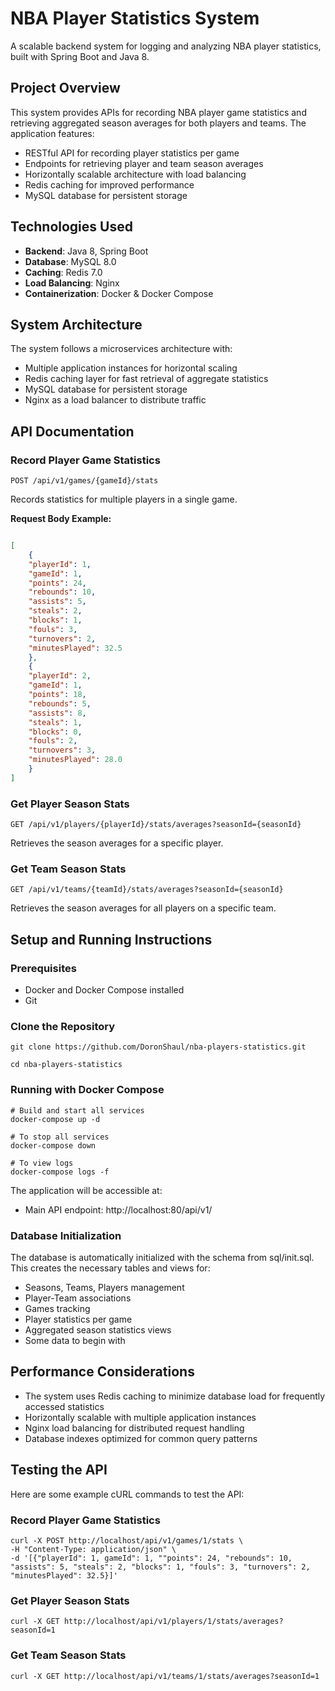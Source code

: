 # NBA Player Statistics System

A scalable backend system for logging and analyzing NBA player statistics, built with Spring Boot and Java 8.

## Project Overview

This system provides APIs for recording NBA player game statistics and retrieving aggregated season averages for both players and teams. The application features:

- RESTful API for recording player statistics per game
- Endpoints for retrieving player and team season averages
- Horizontally scalable architecture with load balancing
- Redis caching for improved performance
- MySQL database for persistent storage

## Technologies Used

- **Backend**: Java 8, Spring Boot
- **Database**: MySQL 8.0
- **Caching**: Redis 7.0
- **Load Balancing**: Nginx
- **Containerization**: Docker & Docker Compose

## System Architecture

The system follows a microservices architecture with:
- Multiple application instances for horizontal scaling
- Redis caching layer for fast retrieval of aggregate statistics
- MySQL database for persistent storage
- Nginx as a load balancer to distribute traffic

## API Documentation

### Record Player Game Statistics

```POST /api/v1/games/{gameId}/stats```

Records statistics for multiple players in a single game.

**Request Body Example:**
```json

[
    {
    "playerId": 1,
    "gameId": 1,
    "points": 24,
    "rebounds": 10,
    "assists": 5,
    "steals": 2,
    "blocks": 1,
    "fouls": 3,
    "turnovers": 2,
    "minutesPlayed": 32.5
    },
    {
    "playerId": 2,
    "gameId": 1,
    "points": 18,
    "rebounds": 5,
    "assists": 8,
    "steals": 1,
    "blocks": 0,
    "fouls": 2,
    "turnovers": 3,
    "minutesPlayed": 28.0
    }
]
```

### Get Player Season Stats

```GET /api/v1/players/{playerId}/stats/averages?seasonId={seasonId}```

Retrieves the season averages for a specific player.

### Get Team Season Stats

```GET /api/v1/teams/{teamId}/stats/averages?seasonId={seasonId}```

Retrieves the season averages for all players on a specific team.

## Setup and Running Instructions

### Prerequisites
- Docker and Docker Compose installed
- Git

### Clone the Repository

```shell
git clone https://github.com/DoronShaul/nba-players-statistics.git
```
```shell
cd nba-players-statistics
```

### Running with Docker Compose
```shell
# Build and start all services
docker-compose up -d

# To stop all services
docker-compose down

# To view logs
docker-compose logs -f
```

The application will be accessible at:
- Main API endpoint: http://localhost:80/api/v1/

### Database Initialization
The database is automatically initialized with the schema from sql/init.sql. This creates the necessary tables and views for:
- Seasons, Teams, Players management
- Player-Team associations
- Games tracking
- Player statistics per game
- Aggregated season statistics views
- Some data to begin with

## Performance Considerations

- The system uses Redis caching to minimize database load for frequently accessed statistics
- Horizontally scalable with multiple application instances
- Nginx load balancing for distributed request handling
- Database indexes optimized for common query patterns

## Testing the API

Here are some example cURL commands to test the API:

### Record Player Game Statistics
```shell
curl -X POST http://localhost/api/v1/games/1/stats \
-H "Content-Type: application/json" \
-d '[{"playerId": 1, gameId": 1, ""points": 24, "rebounds": 10, "assists": 5, "steals": 2, "blocks": 1, "fouls": 3, "turnovers": 2, "minutesPlayed": 32.5}]'
```

### Get Player Season Stats
```shell
curl -X GET http://localhost/api/v1/players/1/stats/averages?seasonId=1
```

### Get Team Season Stats
```shell
curl -X GET http://localhost/api/v1/teams/1/stats/averages?seasonId=1
```